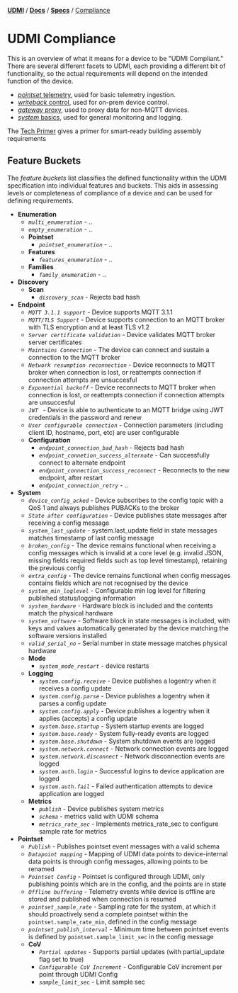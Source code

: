 [**UDMI**](../../) / [**Docs**](../) / [**Specs**](./) / [Compliance](#)

# UDMI Compliance

This is an overview of what it means for a device to be "UDMI Compliant."
There are several different facets to UDMI, each providing a different
bit of functionality, so the actual requirements will depend on the
intended function of the device.

* [_pointset_ telemetry](../messages/pointset.md), used for basic telemetry ingestion.
* [_writeback_ control](./sequences/writeback.md), used for on-prem device control.
* [_gateway_ proxy](gateway.md), used to proxy data for non-MQTT devices.
* [_system_ basics](../messages/system.md), used for general monitoring and logging.

The [Tech Primer](../tech_primer.md) gives a primer for smart-ready building assembly requirements

## Feature Buckets

The _feature buckets_ list classifies the defined functionality within the UDMI specification into
individual features and buckets. This aids in assessing levels or completeness of compliance of a
device and can be used for defining requirements.

*   **Enumeration**
    *   _`multi_enumeration`_ - ..
    *   _`empty_enumeration`_ - ..
    *   **Pointset**
        *   _`pointset_enumeration`_ - ..
    *   **Features**
        *   _`features_enumeration`_ - ..
    *   **Families**
        *   _`family_enumeration`_ - ..
*   **Discovery**
    *   **Scan**
        *   _`discovery_scan`_ - Rejects bad hash
*   **Endpoint**
    *   _`MQTT 3.1.1 support`_ - Device supports MQTT 3.1.1
    *   _`MQTT/TLS Support`_ - Device supports connection to an MQTT broker with TLS encryption and at least TLS v1.2 
    *   _`Server certificate validation`_ - Device validates MQTT broker server certificates
    *   _`Maintains Connection`_ - The device can connect and sustain a connection to the MQTT broker
    *   _`Network resumption reconnection`_ - Device reconnects to MQTT broker when connection is lost, or reattempts connection if connection attempts are unsuccesful
    *   _`Exponential backoff`_ - Device reconnects to MQTT broker when connection is lost, or reattempts connection if connection attempts are unsuccesful
    *   _`JWT `_ - Device is able to authenticate to an MQTT bridge using JWT credentials in the password and renew
    *   _`User configurable connection`_ - Connection parameters (including client ID, hostname, port, etc) are user configurable
    *   **Configuration**
        *   _`endpoint_connection_bad_hash`_ - Rejects bad hash
        *   _`endpoint_connetion_success_alternate`_ - Can successfully connect to alternate endpoint
        *   _`endpoint_connection_success_reconnect`_ - Reconnects to the new endpoint, after restart
        *   _`endpoint_connection_retry`_ - ..
*   **System**
    *   _`device_config_acked`_ - Device subscribes to the config topic with a QoS 1 and always publishes PUBACKs to the broker 
    *   _`State after configuration`_ - Device publishes state messages after receiving a config message
    *   _`system_last_update`_ - system.last_update field in state messages matches timestamp of last config message
    *   _`broken_config`_ - The device remains functional when receiving a config messages which is invalid at a core level (e.g. invalid JSON, missing fields required fields such as top level timestamp), retaining the previous config 
    *   _`extra_config`_ - The device remains functional when config messages contains fields which are not recognised by the device
    *   _`system_min_loglevel`_ - Configurable min log level for filtering published status/logging information
    *   _`system_hardware`_ - Hardware block is included and the contents match the physical hardware 
    *   _`system_software`_ - Software block in state messages is included, with keys and values automatically generated by the device matching the software versions installed
    *   _`valid_serial_no`_ - Serial number in state message matches physical hardware
    *   **Mode**
        *   _`system_mode_restart`_ - device restarts
    *   **Logging**
        *   _`system.config.receive`_ - Device publishes a logentry when it receives a config update
        *   _`system.config.parse`_ - Device publishes a logentry when it parses a config update
        *   _`system.config.apply`_ - Device publishes a logentry when it applies (accepts) a config update
        *   _`system.base.startup`_ - System startup events are logged
        *   _`system.base.ready`_ - System fully-ready events are logged
        *   _`system.base.shutdown`_ - System shutdown events are logged
        *   _`system.network.connect`_ - Network connection events are logged
        *   _`system.network.disconnect`_ - Network disconnection events are logged
        *   _`system.auth.login`_ - Successful logins to device application are logged
        *   _`system.auth.fail`_ - Failed authentication attempts to device application are logged
    *   **Metrics**
        *   _`publish`_ - Device publishes system metrics
        *   _`schema`_ - metrics valid with UDMI schema
        *   _`metrics_rate_sec`_ - Implements metrics_rate_sec to configure sample rate for metrics
*   **Pointset**
    *   _`Publish`_ - Publishes pointset event messages with a valid schema
    *   _`Datapoint mapping`_ - Mapping of UDMI data points to device-internal data points is through config messages, allowing points to be renamed
    *   _`Pointset Config`_ - Pointset is configured through UDMI, only publishing points which are in the config, and the points are in state 
    *   _`Offline buffering`_ - Telemetry events while device is offline are stored and published when connection is resumed
    *   _`pointset_sample_rate`_ - Sampling rate for the system, at which it should proactively send a complete pointset within the `pointset.sample_rate_min`, defined in the config message
    *   _`pointset_publish_interval`_ - Minimum time between pointset events is defined by `pointset.sample_limit_sec` in the config message
    *   **CoV**
        *   _`Partial updates`_ - Supports partial updates (with partial_update flag set to true)
        *   _`Configurable CoV Increment`_ - Configurable CoV increment per point through UDMI Config
        *   _`sample_limit_sec`_ - Limit sample sec

